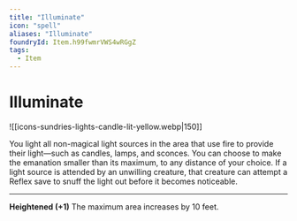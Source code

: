 ```yaml
---
title: "Illuminate"
icon: "spell"
aliases: "Illuminate"
foundryId: Item.h99fwmrVWS4wRGgZ
tags:
  - Item
---
```


# Illuminate
![[icons-sundries-lights-candle-lit-yellow.webp|150]]

You light all non-magical light sources in the area that use fire to provide their light—such as candles, lamps, and sconces. You can choose to make the emanation smaller than its maximum, to any distance of your choice. If a light source is attended by an unwilling creature, that creature can attempt a Reflex save to snuff the light out before it becomes noticeable.

* * *

**Heightened (+1)** The maximum area increases by 10 feet.
